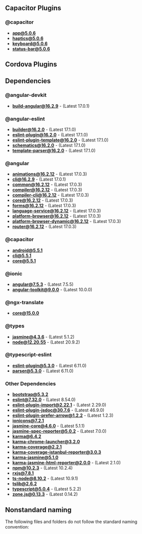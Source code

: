 ## Capacitor Plugins

### @capacitor
- **app@5.0.6**
- **haptics@5.0.6**
- **keyboard@5.0.6**
- **status-bar@5.0.6**
## Cordova Plugins

## Dependencies

### @angular-devkit
- **build-angular@16.2.9** - (Latest 17.0.1)
### @angular-eslint
- **builder@16.2.0** - (Latest 17.1.0)
- **eslint-plugin@16.2.0** - (Latest 17.1.0)
- **eslint-plugin-template@16.2.0** - (Latest 17.1.0)
- **schematics@16.2.0** - (Latest 17.1.0)
- **template-parser@16.2.0** - (Latest 17.1.0)
### @angular
- **animations@16.2.12** - (Latest 17.0.3)
- **cli@16.2.9** - (Latest 17.0.1)
- **common@16.2.12** - (Latest 17.0.3)
- **compiler@16.2.12** - (Latest 17.0.3)
- **compiler-cli@16.2.12** - (Latest 17.0.3)
- **core@16.2.12** - (Latest 17.0.3)
- **forms@16.2.12** - (Latest 17.0.3)
- **language-service@16.2.12** - (Latest 17.0.3)
- **platform-browser@16.2.12** - (Latest 17.0.3)
- **platform-browser-dynamic@16.2.12** - (Latest 17.0.3)
- **router@16.2.12** - (Latest 17.0.3)
### @capacitor
- **android@5.5.1**
- **cli@5.5.1**
- **core@5.5.1**
### @ionic
- **angular@7.5.3** - (Latest 7.5.5)
- **angular-toolkit@9.0.0** - (Latest 10.0.0)
### @ngx-translate
- **core@15.0.0**
### @types
- **jasmine@4.3.6** - (Latest 5.1.2)
- **node@12.20.55** - (Latest 20.9.2)
### @typescript-eslint
- **eslint-plugin@5.3.0** - (Latest 6.11.0)
- **parser@5.3.0** - (Latest 6.11.0)
### Other Dependencies
- **bootstrap@5.3.2**
- **eslint@7.32.0** - (Latest 8.54.0)
- **eslint-plugin-import@2.22.1** - (Latest 2.29.0)
- **eslint-plugin-jsdoc@30.7.6** - (Latest 46.9.0)
- **eslint-plugin-prefer-arrow@1.2.2** - (Latest 1.2.3)
- **ionicons@7.2.1**
- **jasmine-core@4.6.0** - (Latest 5.1.1)
- **jasmine-spec-reporter@5.0.2** - (Latest 7.0.0)
- **karma@6.4.2**
- **karma-chrome-launcher@3.2.0**
- **karma-coverage@2.2.1**
- **karma-coverage-istanbul-reporter@3.0.3**
- **karma-jasmine@5.1.0**
- **karma-jasmine-html-reporter@2.0.0** - (Latest 2.1.0)
- **npm@10.2.3** - (Latest 10.2.4)
- **rxjs@7.8.1**
- **ts-node@8.10.2** - (Latest 10.9.1)
- **tslib@2.6.2**
- **typescript@5.0.4** - (Latest 5.2.2)
- **zone.js@0.13.3** - (Latest 0.14.2)


## Nonstandard naming
The following files and folders do not follow the standard naming convention:

